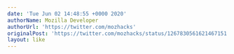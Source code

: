 ```yaml
---
date: 'Tue Jun 02 14:48:55 +0000 2020'
authorName: Mozilla Developer
authorUrl: 'https://twitter.com/mozhacks'
originalPost: 'https://twitter.com/mozhacks/status/1267830561621467151'
layout: like
---
```

